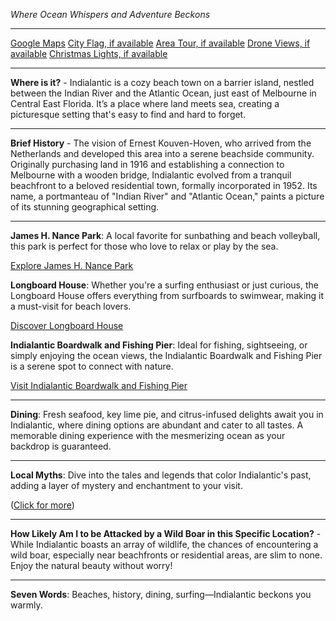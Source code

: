 *Where Ocean Whispers and Adventure Beckons*

---

[Google Maps](https://www.google.com/maps/place/Indialantic,+FL/data=!3m1!1e3)
[City Flag, if available](https://www.google.com/search?tbm=isch&q=Indialantic+FL+Flag+Picture)
[Area Tour, if available](https://www.youtube.com/results?search_query=Indialantic+FL+4k+tour)
[Drone Views, if available](https://www.youtube.com/results?search_query=Indialantic+FL+4k+drone)
[Christmas Lights, if available](https://www.youtube.com/results?search_query=Indialantic+FL+christmas+lights)

---

**Where is it?** - Indialantic is a cozy beach town on a barrier island, nestled between the Indian River and the Atlantic Ocean, just east of Melbourne in Central East Florida. It’s a place where land meets sea, creating a picturesque setting that's easy to find and hard to forget.

---

**Brief History** - The vision of Ernest Kouven-Hoven, who arrived from the Netherlands and developed this area into a serene beachside community. Originally purchasing land in 1916 and establishing a connection to Melbourne with a wooden bridge, Indialantic evolved from a tranquil beachfront to a beloved residential town, formally incorporated in 1952. Its name, a portmanteau of "Indian River" and "Atlantic Ocean," paints a picture of its stunning geographical setting.

---

**James H. Nance Park**: A local favorite for sunbathing and beach volleyball, this park is perfect for those who love to relax or play by the sea. 

[Explore James H. Nance Park](https://www.youtube.com/results?search_query=Indialantic+FL+James+H.+Nance+Park)

**Longboard House**: Whether you're a surfing enthusiast or just curious, the Longboard House offers everything from surfboards to swimwear, making it a must-visit for beach lovers.

[Discover Longboard House](https://www.youtube.com/results?search_query=Indialantic+FL+Longboard+House)

**Indialantic Boardwalk and Fishing Pier**: Ideal for fishing, sightseeing, or simply enjoying the ocean views, the Indialantic Boardwalk and Fishing Pier is a serene spot to connect with nature.

[Visit Indialantic Boardwalk and Fishing Pier](https://www.youtube.com/results?search_query=Indialantic+FL+Boardwalk+and+Fishing+Pier)

---

**Dining**: Fresh seafood, key lime pie, and citrus-infused delights await you in Indialantic, where dining options are abundant and cater to all tastes. A memorable dining experience with the mesmerizing ocean as your backdrop is guaranteed.

---

**Local Myths**: Dive into the tales and legends that color Indialantic's past, adding a layer of mystery and enchantment to your visit. 

([Click for more](https://www.google.com/search?q=Indialantic+FL+local+myths))

---

**How Likely Am I to be Attacked by a Wild Boar in this Specific Location?** - While Indialantic boasts an array of wildlife, the chances of encountering a wild boar, especially near beachfronts or residential areas, are slim to none. Enjoy the natural beauty without worry!

---

**Seven Words**: Beaches, history, dining, surfing—Indialantic beckons you warmly.